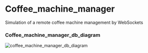 # Coffee_machine_manager
Simulation of a remote coffee machine management by WebSockets
### Coffee_machine_manager_db_diagram


![coffee_machine_manager_db_diagram](https://user-images.githubusercontent.com/56352901/76962995-f0ee9f80-6928-11ea-9b0b-80deabacba98.png)
